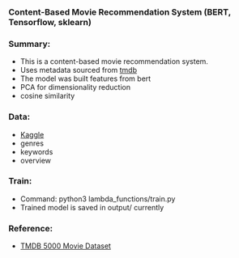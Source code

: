 ### Content-Based Movie Recommendation System (BERT, Tensorflow, sklearn)

### Summary:

 - This is a content-based movie recommendation system.
 - Uses metadata sourced from [tmdb](https://www.themoviedb.org/)
 - The model was built features from bert
 - PCA for dimensionality reduction
 - cosine similarity 
 
### Data:

  - [Kaggle](https://www.kaggle.com/datasets/tmdb/tmdb-movie-metadata)
  - genres
  - keywords
  - overview 

### Train:

 - Command: python3 lambda_functions/train.py
 - Trained model is saved in output/ currently

### Reference:
 - [TMDB 5000 Movie Dataset](https://www.kaggle.com/datasets/tmdb/tmdb-movie-metadata)
